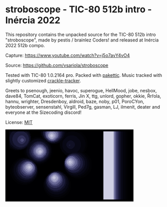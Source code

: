 # stroboscope - TIC-80 512b intro - Inércia 2022

This repository contains the unpacked source for the TIC-80 512b intro
"stroboscope", made by pestis / brainlez Coders! and released at Inércia 2022
512b compo.

Capture: https://www.youtube.com/watch?v=j5o7avY4vO4

Source: https://github.com/vsariola/stroboscope

Tested with TIC-80 1.0.2164 pro. Packed with
[pakettic](https://github.com/vsariola/pakettic). Music tracked with slightly
customized [crackle-tracker](https://github.com/vsariola/crackle-tracker).

Greets to psenough, jeenio, havoc, superogue, HellMood, jobe, nesbox, dave84,
TomCat, exoticorn, ferris, Jin X, ttg, unlord, gopher, okkie, Řrřola, hannu,
wrighter, Dresdenboy, aldroid, baze, noby, p01, PoroCYon, byteobserver,
sensenstahl, Virgill, Ped7g, gasman, LJ, ilmenit, deater and everyone at the
Sizecoding discord!

License: [MIT](LICENSE)

![Screenshot of the intro](screenshot.png)
